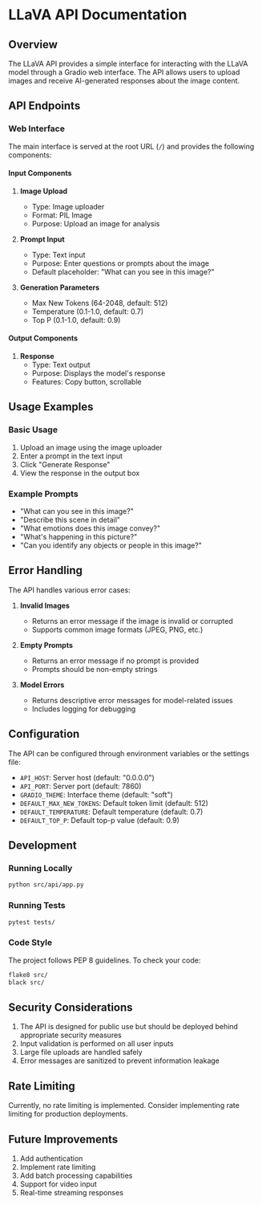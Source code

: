 # LLaVA API Documentation

## Overview

The LLaVA API provides a simple interface for interacting with the LLaVA model through a Gradio web interface. The API allows users to upload images and receive AI-generated responses about the image content.

## API Endpoints

### Web Interface

The main interface is served at the root URL (`/`) and provides the following components:

#### Input Components

1. **Image Upload**
   - Type: Image uploader
   - Format: PIL Image
   - Purpose: Upload an image for analysis

2. **Prompt Input**
   - Type: Text input
   - Purpose: Enter questions or prompts about the image
   - Default placeholder: "What can you see in this image?"

3. **Generation Parameters**
   - Max New Tokens (64-2048, default: 512)
   - Temperature (0.1-1.0, default: 0.7)
   - Top P (0.1-1.0, default: 0.9)

#### Output Components

1. **Response**
   - Type: Text output
   - Purpose: Displays the model's response
   - Features: Copy button, scrollable

## Usage Examples

### Basic Usage

1. Upload an image using the image uploader
2. Enter a prompt in the text input
3. Click "Generate Response"
4. View the response in the output box

### Example Prompts

- "What can you see in this image?"
- "Describe this scene in detail"
- "What emotions does this image convey?"
- "What's happening in this picture?"
- "Can you identify any objects or people in this image?"

## Error Handling

The API handles various error cases:

1. **Invalid Images**
   - Returns an error message if the image is invalid or corrupted
   - Supports common image formats (JPEG, PNG, etc.)

2. **Empty Prompts**
   - Returns an error message if no prompt is provided
   - Prompts should be non-empty strings

3. **Model Errors**
   - Returns descriptive error messages for model-related issues
   - Includes logging for debugging

## Configuration

The API can be configured through environment variables or the settings file:

- `API_HOST`: Server host (default: "0.0.0.0")
- `API_PORT`: Server port (default: 7860)
- `GRADIO_THEME`: Interface theme (default: "soft")
- `DEFAULT_MAX_NEW_TOKENS`: Default token limit (default: 512)
- `DEFAULT_TEMPERATURE`: Default temperature (default: 0.7)
- `DEFAULT_TOP_P`: Default top-p value (default: 0.9)

## Development

### Running Locally

```bash
python src/api/app.py
```

### Running Tests

```bash
pytest tests/
```

### Code Style

The project follows PEP 8 guidelines. To check your code:

```bash
flake8 src/
black src/
```

## Security Considerations

1. The API is designed for public use but should be deployed behind appropriate security measures
2. Input validation is performed on all user inputs
3. Large file uploads are handled safely
4. Error messages are sanitized to prevent information leakage

## Rate Limiting

Currently, no rate limiting is implemented. Consider implementing rate limiting for production deployments.

## Future Improvements

1. Add authentication
2. Implement rate limiting
3. Add batch processing capabilities
4. Support for video input
5. Real-time streaming responses 
